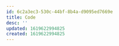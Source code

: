 ```yaml
---
id: 6c2a3ec3-530c-44bf-8b4a-d9095ed7669e
title: Code
desc: ''
updated: 1619622994825
created: 1619622994825
---
```


